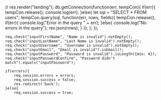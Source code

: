 // res.render("landing");
    db.getConnection(function(err, tempCon){
        if(err){
            tempCon.release();
            console.log(err);
        }else{
            let sql = "SELECT * FROM users";
            tempCon.query(sql, function(err, rows, fields){
                tempCon.release();
                if(err){
                    console.log("Error in the query " + err);
                }else{
                    console.log("No errors in the query");
                    res.json(rows);
                }
            });
        };
    });
    


    req.check("inputFirstName", "Name is invalid").notEmpty();
    req.check("inputLastName", "Last Name is invalid").notEmpty();
    req.check("inputUsername", "Username is invalid").notEmpty();
    req.check("inputEmail", "Email is invalid").isEmail();
    req.check("inputPassword", "Password is invalid").isLength({min: 4});
    req.check("inputPasswordConfirm", "Password didn't match").equals("inputPassword");

    if(errors){
        req.session.errors = errors;
        req.session.success = false;
        res.redirect('back');
    }else{
        req.session.success = true;